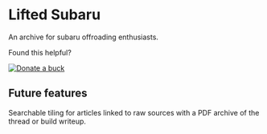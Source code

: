 # Lifted Subaru
An archive for subaru offroading enthusiasts.

Found this helpful?

[![Donate a buck](https://img.shields.io/badge/☕-Buy%20me%20a%20coffee-blue.svg)](https://www.paypal.me/devgorilla/1)


## Future features
Searchable tiling for articles linked to raw sources with a PDF archive of the thread or build writeup.
